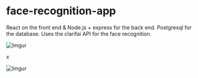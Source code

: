 # face-recognition-app
React on the front end & Node.js + express for the back end. Postgresql for the database. Uses the clarifai API for the face recognition. 

![Imgur](https://i.imgur.com/p5nHSQk.png)

x

![Imgur](https://i.imgur.com/gLg85vc.png)
